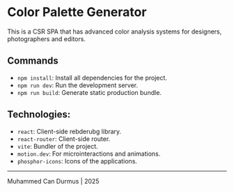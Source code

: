 # Color Palette Generator

This is a CSR SPA that has advanced color analysis systems for designers, photographers and editors.

## Commands

- `npm install`: Install all dependencies for the project.
- `npm run dev`: Run the development server.
- `npm run build`: Generate static production bundle.

## Technologies:

- `react`: Client-side rebderubg library.
- `react-router`: Client-side router.
- `vite`: Bundler of the project.
- `motion.dev`: For microinteractions and animations.
- `phosphor-icons`: Icons of the applications.

---

Muhammed Can Durmus | 2025
